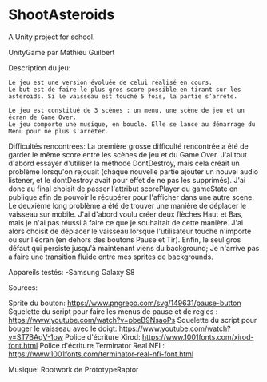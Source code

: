 # ShootAsteroids
A Unity project for school. 

UnityGame par Mathieu Guilbert


Description du jeu:

	Le jeu est une version évoluée de celui réalisé en cours.
	Le but est de faire le plus gros score possible en tirant sur les asteroids. Si le vaisseau est touché 5 fois, la partie s’arrête.  
	
	Le jeu est constitué de 3 scènes : un menu, une scène de jeu et un écran de Game Over.
	Le jeu comporte une musique, en boucle. Elle se lance au démarrage du Menu pour ne plus s'arreter.



Difficultés rencontrées:
	La première grosse difficulté rencontrée a été de garder le même score entre les scènes de jeu et du Game Over. J'ai tout d'abord essayer d'utiliser la méthode DontDestroy, mais cela créait un problème lorsqu'on rejouait (chaque nouvelle partie ajouter un nouvel audio listener, et le dontDestroy avait pour effet de ne pas les supprimés). J'ai donc au final choisit de passer l'attribut scorePlayer du gameState en publique afin de pouvoir le récupérer pour l'afficher dans une autre scene.
	Le deuxième long problème a été de trouver une manière de déplacer le vaisseau sur mobile. J'ai d'abord voulu créer deux flèches Haut et Bas, mais je n'ai pas réussi à faire ce que je souhaitait de cette manière. J'ai alors choisit de déplacer le vaisseau  lorsque l'utilisateur touche n'importe ou sur l'écran (en dehors des boutons Pause et Tir).
	Enfin, le seul gros défaut qui persiste jusqu'à maintenant viens du background; Je n'arrive pas a faire une transition fluide entre mes sprites de backgrounds.

Appareils testés:
-Samsung Galaxy S8


Sources:

Sprite du bouton: https://www.pngrepo.com/svg/149631/pause-button
Squelette du script pour faire les menus de pause et de regles : https://www.youtube.com/watch?v=pbeB9NsaoPs
Squelette du script pour bouger le vaisseau avec le doigt: https://www.youtube.com/watch?v=ST7BAqV-1ow
Police d'écriture Xirod: https://www.1001fonts.com/xirod-font.html
Police d'écriture Terminator Real NFI : https://www.1001fonts.com/terminator-real-nfi-font.html

Musique: Rootwork de PrototypeRaptor
